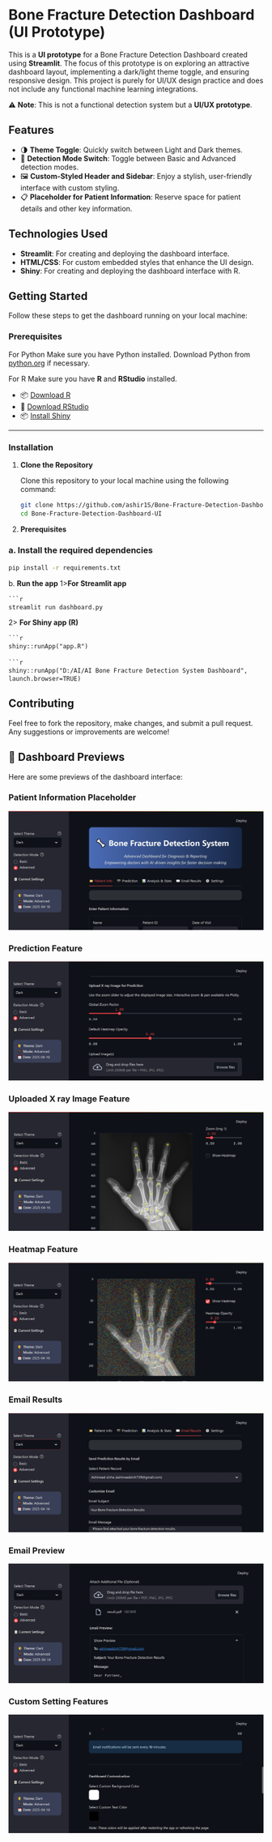 # Bone Fracture Detection Dashboard (UI Prototype)

This is a **UI prototype** for a Bone Fracture Detection Dashboard created using **Streamlit**. The focus of this prototype is on exploring an attractive dashboard layout, implementing a dark/light theme toggle, and ensuring responsive design. This project is purely for UI/UX design practice and does not include any functional machine learning integrations.

⚠️ **Note**: This is not a functional detection system but a **UI/UX prototype**.

## Features

- 🌗 **Theme Toggle**: Quickly switch between Light and Dark themes.
- 🧬 **Detection Mode Switch**: Toggle between Basic and Advanced detection modes.
- 🖼️ **Custom-Styled Header and Sidebar**: Enjoy a stylish, user-friendly interface with custom styling.
- 📋 **Placeholder for Patient Information**: Reserve space for patient details and other key information.

## Technologies Used

- **Streamlit**: For creating and deploying the dashboard interface.
- **HTML/CSS**: For custom embedded styles that enhance the UI design.
- **Shiny**: For creating and deploying the dashboard interface with R.

## Getting Started

Follow these steps to get the dashboard running on your local machine:

### Prerequisites

For Python Make sure you have Python installed. Download Python from [python.org](https://www.python.org/downloads/) if necessary.

For R Make sure you have **R** and **RStudio** installed.

- 📦 [Download R](https://www.r-project.org/)
- 🧰 [Download RStudio](https://www.rstudio.com/)
- 📦 [Install Shiny](https://rstudio.cloud/docs/shiny/)

---

### Installation

1. **Clone the Repository**

   Clone this repository to your local machine using the following command:

   ```bash
   git clone https://github.com/ashir1S/Bone-Fracture-Detection-Dashboard-UI.git
   cd Bone-Fracture-Detection-Dashboard-UI
   ```
2. **Prerequisites**

### a. **Install the required dependencies**

```bash
pip install -r requirements.txt
```
b.  **Run the app**
1>**For Streamlit app**

    ```r
    streamlit run dashboard.py  
            
2> **For Shiny app (R)**

    ```r
    shiny::runApp("app.R") 

    ```r
    shiny::runApp("D:/AI/AI Bone Fracture Detection System Dashboard", launch.browser=TRUE)

## Contributing

Feel free to fork the repository, make changes, and submit a pull request. Any suggestions or improvements are welcome!

## 📸 Dashboard Previews

Here are some previews of the dashboard interface:

### Patient Information Placeholder
![Theme and Mode](Screenshots/main1.jpeg)

### Prediction Feature
![Prediction Feature](Screenshots/Prediction1.jpeg)

### Uploaded X ray Image Feature
![X ray Image](Screenshots/XRAY1.jpeg)

### Heatmap Feature
![Heatmap](Screenshots/HEATMAP1.jpeg)

### Email Results
![Email Results](Screenshots/Email_Result.jpeg)

### Email Preview
![Email Preview](Screenshots/Email_Preview.jpeg)

### Custom Setting Features
![Custom Setting](Screenshots/Advance_setting1.jpeg)

